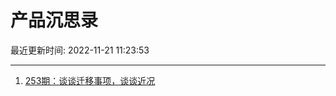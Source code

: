 # 产品沉思录

最近更新时间: 2022-11-21 11:23:53

--- 
1. [253期：谈谈迁移事项，谈谈近况](https://pmthinking.com/post/1993) 

